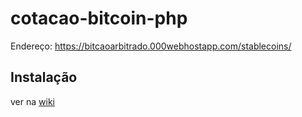 # cotacao-bitcoin-php



Endereço: https://bitcaoarbitrado.000webhostapp.com/stablecoins/



## Instalação
ver na [wiki](https://github.com/vitorgamer58/cotacao-stablecoins/wiki)
